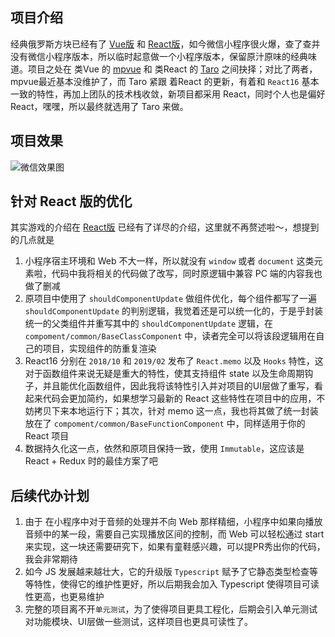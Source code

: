 ## 项目介绍

经典俄罗斯方块已经有了 [Vue版](https://github.com/Binaryify/vue-tetris) 和 [React版](https://github.com/chvin/react-tetris)，如今微信小程序很火爆，查了查并没有微信小程序版本，所以临时起意做一个小程序版本，保留原汁原味的经典味道。项目之处在 类Vue 的 [mpvue](https://github.com/Meituan-Dianping/mpvue) 和 类React 的 [Taro](https://github.com/NervJS/taro) 之间抉择；对比了两者，mpvue最近基本没维护了，而 Taro 紧跟 着React 的更新，有着和 `React16` 基本一致的特性，再加上团队的技术栈收敛，新项目都采用 React，同时个人也是偏好 React，嘿嘿，所以最终就选用了 Taro 来做。

## 项目效果

![微信效果图](https://p0.meituan.net/travelcube/f2307e1979221e994e519a29a63ff52e2380401.gif)

## 针对 React 版的优化

其实游戏的介绍在 [React版](https://github.com/chvin/react-tetris) 已经有了详尽的介绍，这里就不再赘述啦～，想提到的几点就是

1. 小程序宿主环境和 Web 不大一样，所以就没有 `window` 或者 `document` 这类元素啦，代码中我将相关的代码做了改写，同时原逻辑中兼容 PC 端的内容我也做了删减
2. 原项目中使用了 `shouldComponentUpdate` 做组件优化，每个组件都写了一遍 `shouldComponentUpdate` 的判别逻辑，我觉着还是可以统一化的，于是乎封装统一的父类组件并重写其中的 `shouldComponentUpdate` 逻辑，在 `compoment/common/BaseClassComponent` 中，读者完全可以将该段逻辑用在自己的项目，实现组件的防重复渲染
3. React16 分别在 `2018/10` 和 `2019/02` 发布了 `React.memo` 以及 `Hooks` 特性，这对于函数组件来说无疑是重大的特性，使其支持组件 state 以及生命周期钩子，并且能优化函数组件，因此我将该特性引入并对项目的UI层做了重写，看起来代码会更加简约，如果想学习最新的 React 这些特性在项目中的应用，不妨拷贝下来本地运行下；其次，针对 memo 这一点，我也将其做了统一封装放在了 `compoment/common/BaseFunctionComponent` 中，同样适用于你的 React 项目
4. 数据持久化这一点，依然和原项目保持一致，使用 `Immutable`，这应该是 React + Redux 时的最佳方案了吧

## 后续代办计划

1. 由于 在小程序中对于音频的处理并不向 Web 那样精细，小程序中如果向播放音频中的某一段，需要自己实现播放区间的控制，而 Web 可以轻松通过 start 来实现，这一块还需要研究下，如果有童鞋感兴趣，可以提PR秀出你的代码，我会非常期待
2. 如今 JS 发展越来越壮大，它的升级版 `Typescript` 赋予了它静态类型检查等等特性，使得它的维护性更好，所以后期我会加入 Typescript 使得项目可读性更高，也更易维护
3. 完整的项目离不开`单元测试`，为了使得项目更具工程化，后期会引入单元测试对功能模块、UI层做一些测试，这样项目也更具可读性了。
